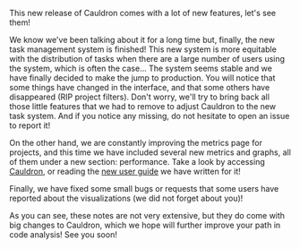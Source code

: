 This new release of Cauldron comes with a lot of new features, let's see them!

We know we've been talking about it for a long time but, finally, the new task management system is finished! This new system is more equitable with the distribution of tasks when there are a large number of users using the system, which is often the case... The system seems stable and we have finally decided to make the jump to production. You will notice that some things have changed in the interface, and that some others have disappeared (RIP project filters). Don't worry, we'll try to bring back all those little features that we had to remove to adjust Cauldron to the new task system. And if you notice any missing, do not hesitate to open an issue to report it!

On the other hand, we are constantly improving the metrics page for projects, and this time we have included several new metrics and graphs, all of them under a new section: performance. Take a look by accessing [Cauldron](https://cauldron.io/), or reading the [new user guide](https://community.cauldron.io/t/introducing-the-performance-metrics/92) we have written for it!

Finally, we have fixed some small bugs or requests that some users have reported about the visualizations (we did not forget about you)!

As you can see, these notes are not very extensive, but they do come with big changes to Cauldron, which we hope will further improve your path in code analysis! See you soon!
